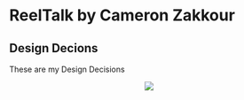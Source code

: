 # ReelTalk by Cameron Zakkour

## Design Decions
These are my Design Decisions

<div align="center" width="100%>
  <img src="https://github.com/camzakkour/ReelTalkApp/assets/97917230/11f34fa2-2620-49a7-a87f-b8ff1dff0a70" />
  <img src="https://github.com/camzakkour/ReelTalkApp/assets/97917230/11f34fa2-2620-49a7-a87f-b8ff1dff0a70" />

</div>

